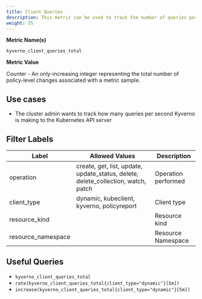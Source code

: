 ```yaml
---
title: Client Queries
description: This metric can be used to track the number of queries per second (QPS) from Kyverno.
weight: 55
---
```


**Metric Name(s)**

`kyverno_client_queries_total`

**Metric Value**

Counter - An only-increasing integer representing the total number of policy-level changes associated with a metric sample.

## Use cases

* The cluster admin wants to track how many queries per second Kyverno is making to the Kubernetes API server

## Filter Labels

| Label                    | Allowed Values               | Description                                                                                                               |
| ------------------------ | ---------------------------- | ------------------------------------------------------------------------------------------------------------------------- |
| operation                | create, get, list, update, update_status, delete, delete_collection, watch, patch          | Operation performed                                         |
| client_type              | dynamic, kubeclient, kyverno, policyreport      | Client type                                                                                            |
| resource_kind |               | Resource kind                                                                                              |
| resource_namespace             |                              | Resource Namespace                                                                             |

## Useful Queries

* `kyverno_client_queries_total`
* `rate(kyverno_client_queries_total{client_type="dynamic"}[5m])`
* `increase(kyverno_client_queries_total{client_type="dynamic"}[5m])`
